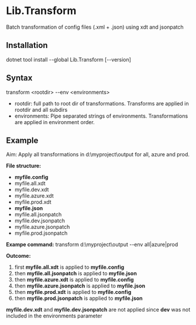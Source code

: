 # Lib.Transform

Batch transformation of config files (.xml + .json) using xdt and jsonpatch

## Installation

dotnet tool install --global Lib.Transform \[--version\]

## Syntax

transform  \<rootdir\> --env \<environments\>

- rootdir: full path to root dir of transformations. Transforms are applied in rootdir and all subdirs
- environments: Pipe separated strings of environments. Transformations are applied in environment order.

## Example

Aim: Apply all transformations in d:\myproject\output for all, azure and prod.

**File structure:**

- **myfile.config**
- myfile.all.xdt
- myfile.dev.xdt
- myfile.azure.xdt
- myfile.prod.xdt
- **myfile.json**
- myfile.all.jsonpatch
- myfile.dev.jsonpatch
- myfile.azure.jsonpatch
- myfile.prod.jsonpatch

**Exampe command:** transform d:\myproject\output --env all|azure|prod

**Outcome:**

1. first **myfile.all.xdt** is applied to **myfile.config**
2. then **myfile.all.jsonpatch** is applied to **myfile.json**
3. then **myfile.azure.xdt** is applied to **myfile.config**
4. then **myfile.azure.jsonpatch** is applied to **myfile.json**
5. then **myfile.prod.xdt** is applied to **myfile.config**
6. then **myfile.prod.jsonpatch** is applied to **myfile.json**

**myfile.dev.xdt** and **myfile.dev.jsonpatch** are not applied since **dev** was not included in the environments parameter
